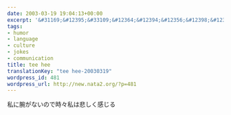 ```yaml
---
date: 2003-03-19 19:04:13+00:00
excerpt: '&#31169;&#12395;&#33109;&#12364;&#12394;&#12356;&#12398;&#12391;&#26178;&#12293;&#31169;&#12399;&#24754;&#12375;&#12367;&#24863;&#12376;&#12427; '
tags:
- humor
- language
- culture
- jokes
- communication
title: tee hee
translationKey: "tee hee-20030319"
wordpress_id: 481
wordpress_url: http://new.nata2.org/?p=481
---
```


&#31169;&#12395;&#33109;&#12364;&#12394;&#12356;&#12398;&#12391;&#26178;&#12293;&#31169;&#12399;&#24754;&#12375;&#12367;&#24863;&#12376;&#12427;